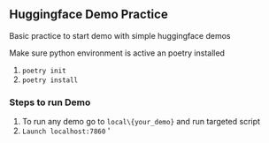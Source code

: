 ## Huggingface Demo Practice 
Basic practice to start demo with simple huggingface demos 


Make sure python environment is active an poetry installed 

1. `poetry init`
2. `poetry install`

### Steps to run Demo

1. To run any demo go to `local\{your_demo}` and run targeted script 
2. `Launch localhost:7860`
'